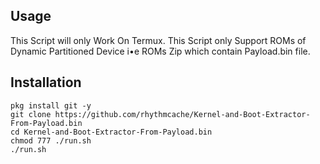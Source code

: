 ## Usage
This Script will only Work On Termux.
This Script only Support ROMs of Dynamic Partitioned Device i•e ROMs Zip which contain Payload.bin file.


## Installation

```
pkg install git -y
git clone https://github.com/rhythmcache/Kernel-and-Boot-Extractor-From-Payload.bin
cd Kernel-and-Boot-Extractor-From-Payload.bin
chmod 777 ./run.sh
./run.sh
```
